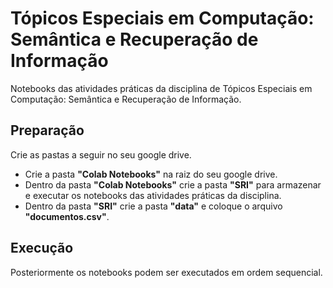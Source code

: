 # Tópicos Especiais em Computação: Semântica e Recuperação de Informação

Notebooks das atividades práticas da disciplina de Tópicos Especiais em Computação: Semântica e Recuperação de Informação.

## **Preparação**

Crie as pastas a seguir no seu google drive.
- Crie a pasta **"Colab Notebooks"** na raiz do seu google drive.
- Dentro da pasta **"Colab Notebooks"** crie a pasta **"SRI"** para armazenar e executar os notebooks das atividades práticas da disciplina.
- Dentro da pasta **"SRI"** crie a pasta **"data"** e coloque o arquivo **"documentos.csv"**.


## **Execução**
Posteriormente os notebooks podem ser executados em ordem sequencial.
